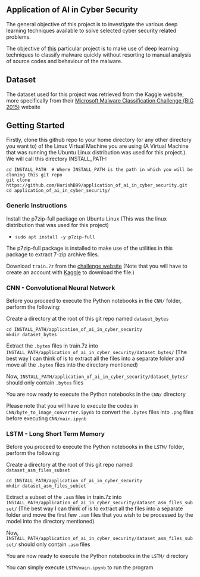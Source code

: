 ## Application of AI in Cyber Security

The general objective of this project is to investigate the various deep learning techniques available to solve selected cyber security related problems.

The objective of [this](https://github.com/HarishB99/application_of_ai_in_cyber_security) particular project is to make use of deep learning techniques to classify malware quickly without resorting to manual analysis of source codes and behaviour of the malware.

## Dataset

The dataset used for this project was retrieved from the Kaggle website, more specifically from their [Microsoft Malware Classification Challenge (BIG 2015)](https://www.kaggle.com/c/malware-classification/data) website

## Getting Started

Firstly, clone this github repo to your home directory (or any other directory you want to) of the Linux Virtual Machine you are using (A Virtual Machine that was running the Ubuntu Linux distribution was used for this project.). We will call this directory INSTALL_PATH:

```shell
cd INSTALL_PATH  # Where INSTALL_PATH is the path in which you will be cloning this git repo
git clone https://github.com/HarishB99/application_of_ai_in_cyber_security.git
cd application_of_ai_in_cyber_security/
```

### Generic Instructions

Install the p7zip-full package on Ubuntu Linux (This was the linux distribution that was used for this project)

* `sudo apt install -y p7zip-full`

The p7zip-full package is installed to make use of the utilities in this package to extract 7-zip archive files.

Download `train.7z` from the [challenge website](https://www.kaggle.com/c/malware-classification/data) (Note that you will have to create an account with [Kaggle](https://www.kaggle.com/) to download the file.)

### CNN - Convolutional Neural Network

Before you proceed to execute the Python notebooks in the `CNN/` folder, perform the following:

Create a directory at the root of this git repo named `dataset_bytes`

```shell
cd INSTALL_PATH/application_of_ai_in_cyber_security
mkdir dataset_bytes
```

Extract the `.bytes` files in train.7z into `INSTALL_PATH/application_of_ai_in_cyber_security/dataset_bytes/` (The best way I can think of is to extract all the files into a separate folder and move all the `.bytes` files into the directory mentioned)

Now, `INSTALL_PATH/application_of_ai_in_cyber_security/dataset_bytes/` should only contain `.bytes` files

You are now ready to execute the Python notebooks in the `CNN/` directory

Please note that you will have to execute the codes in `CNN/byte_to_image_converter.ipynb` to convert the `.bytes` files into `.png` files before executing `CNN/main.ipynb`

### LSTM - Long Short Term Memory

Before you proceed to execute the Python notebooks in the `LSTM/` folder, perform the following:

Create a directory at the root of this git repo named `dataset_asm_files_subset`

```shell
cd INSTALL_PATH/application_of_ai_in_cyber_security
mkdir dataset_asm_files_subset
```

Extract a subset of the `.asm` files in train.7z into `INSTALL_PATH/application_of_ai_in_cyber_security/dataset_asm_files_subset/` (The best way I can think of is to extract all the files into a separate folder and move the first few `.asm` files that you wish to be processed by the model into the directory mentioned)

Now, `INSTALL_PATH/application_of_ai_in_cyber_security/dataset_asm_files_subset/` should only contain `.asm` files

You are now ready to execute the Python notebooks in the `LSTM/` directory

You can simply execute `LSTM/main.ipynb` to run the program
